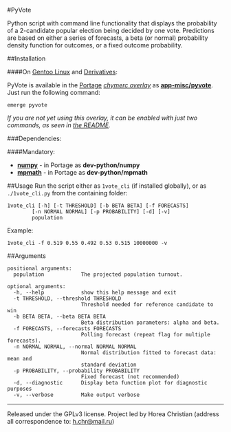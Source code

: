 #PyVote

Python script with command line functionality that displays the probability of a 2-candidate popular election being decided by one vote.
Predictions are based on either a series of forecasts, a beta (or normal) probability density function for outcomes, or a fixed outcome probability.

##Installation

####On [Gentoo Linux](http://en.wikipedia.org/wiki/Gentoo_linux) and [Derivatives](http://en.wikipedia.org/wiki/Category:Gentoo_Linux_derivatives):

PyVote is available in the [Portage](http://en.wikipedia.org/wiki/Portage_(software)) *[chymerc overlay](https://github.com/TheChymera/chymeric)* as **[app-misc/pyvote](https://github.com/TheChymera/chymeric/tree/master/app-misc/pyvote)**.
Just run the following command:

```
emerge pyvote
```

*If you are not yet using this overlay, it can be enabled with just two commands, as seen in [the README](https://github.com/TheChymera/chymeric).*

###Dependencies:

####Mandatory:
* [**numpy**](http://en.wikipedia.org/wiki/NumPy) - in Portage as **dev-python/numpy**
* [**mpmath**](http://mpmath.org/) - in Portage as **dev-python/mpmath**

##Usage
Run the script either as `1vote_cli` (if installed globally), or as `./1vote_cli.py` from the containing folder:
```
1vote_cli [-h] [-t THRESHOLD] [-b BETA BETA] [-f FORECASTS]
		[-n NORMAL NORMAL] [-p PROBABILITY] [-d] [-v]
		population
```

Example:
```
1vote_cli -f 0.519 0.55 0.492 0.53 0.515 10000000 -v
```

##Arguments

```
positional arguments:
  population            The projected population turnout.

optional arguments:
  -h, --help            show this help message and exit
  -t THRESHOLD, --threshold THRESHOLD
                        Threshold needed for reference candidate to win
  -b BETA BETA, --beta BETA BETA
                        Beta distribution parameters: alpha and beta.
  -f FORECASTS, --forecasts FORECASTS
                        Polling forecast (repeat flag for multiple forecasts).
  -n NORMAL NORMAL, --normal NORMAL NORMAL
                        Normal distribution fitted to forecast data: mean and
                        standard deviation
  -p PROBABILITY, --probability PROBABILITY
                        Fixed forecast (not recommended)
  -d, --diagnostic      Display beta function plot for diagnostic purposes
  -v, --verbose         Make output verbose
```

---
Released under the GPLv3 license.
Project led by Horea Christian (address all correspondence to: h.chr@mail.ru)
